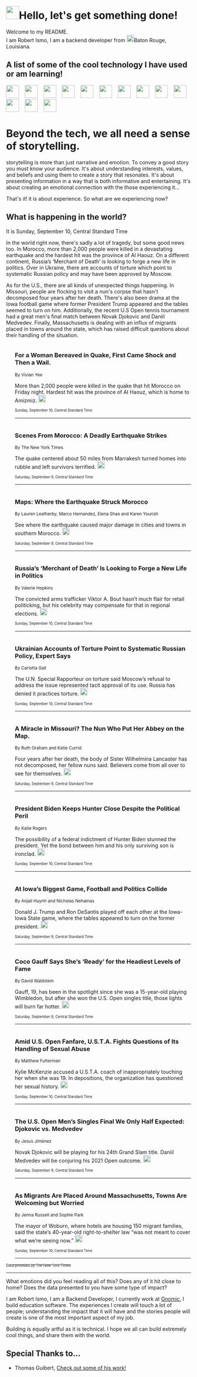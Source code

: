 <h1><img src="https://emojis.slackmojis.com/emojis/images/1643514375/3493/hot-coffee.gif?1643514375" width="35"/>Hello, let's get something done!</h1>

<p>Welcome to my README.<br/>
I am Robert Ismo, I am a backend developer from <img src="https://emojis.slackmojis.com/emojis/images/1638395689/50435/moulin_rouge.png?1638395689" width="20"/>Baton Rouge, Louisiana.</p>
<h2>A list of some of the cool technology I have used or am learning!</h2>
<p>
<img src="https://emojis.slackmojis.com/emojis/images/1643516091/21142/meow_bongotap.gif?1643516091" width="35" alt="">
<img src="https://img.shields.io/badge/Favorite%20Frontend%20Framework-SvelteKit-f83903" alt="">
<img src="https://img.shields.io/badge/Second%20Favorite-Vue-40b581" alt="">
<img src="https://img.shields.io/badge/Most%20Used%20Runtime-Nodejs-78b061" alt="">
<img src="https://emojis.slackmojis.com/emojis/images/1643517416/34482/fire.gif?1643517416" width="35" alt="">
<img src="https://img.shields.io/badge/Javascript%20But%20Better-Typescript-0078ca" alt="">
<img src="https://img.shields.io/badge/Favorite%20Language-Elixir-3e244d" alt="">
<img src="https://img.shields.io/badge/Containerize%20Everything-Docker-6ac9ef" alt="">
<img src="https://emojis.slackmojis.com/emojis/images/1643514596/5999/meow_party.gif?1643514596" width="35" alt="">
<img src="https://img.shields.io/badge/API%20Love%20Language-Graphql-de32a5" alt="">
<img src="https://img.shields.io/badge/Our%20Favorite%20Version%20Controller-Git-e94f33" alt="">
<img src="https://img.shields.io/badge/Favorite%20Database-Redis-d42d1d" alt="">
<img src="https://emojis.slackmojis.com/emojis/images/1643514559/5584/deployparrot.gif?1643514559" width="35" alt="">
<img src="https://img.shields.io/badge/Container%20Interstate-RabbitMQ-f66200" alt="">
<img src="https://img.shields.io/badge/Gotta%20Learn-Kubernetes-316adf" alt="">
<img src="https://img.shields.io/badge/Really%20Mature%20Now-WASM-654fef" alt="">
<img src="https://emojis.slackmojis.com/emojis/images/1666642497/61942/dance_vibe.gif?1666642497" width="35" alt="">
<img src="https://img.shields.io/badge/For%20My%20M1-ARM64-657d96" alt="">
<img src="https://img.shields.io/badge/Loving%20This%20So%20Much-TailwindCSS-17bcb5" alt="">
<img src="https://img.shields.io/badge/Cool%20Build%20Tool-Vite-f9cb24" alt="">
<img src="https://emojis.slackmojis.com/emojis/images/1669231376/62819/working-on-it.gif?1669231376" width="35" alt="">
<img src="https://img.shields.io/badge/Fun%20and%20Easy%20Database-MongoDB-5f8c49" alt="">
<img src="https://img.shields.io/badge/JS%20Life%20Support-NPM-c73737" alt="">
<img src="https://img.shields.io/badge/I%20Liked%20It-DynamoDB-0073b9" alt="">
<img src="https://emojis.slackmojis.com/emojis/images/1643514045/46/question.gif?1643514045" width="35" alt="">
<img src="https://img.shields.io/badge/cool-React-60d6f9" alt="">
<img src="https://img.shields.io/badge/Future%20Big%20Project-Lambda-f37e00" alt="">
<img src="https://img.shields.io/badge/NPM%20But%20Better-PNPM-f1aa07" alt="">
<img src="https://emojis.slackmojis.com/emojis/images/1643514943/9662/fbwow.gif?1643514943" width="35" alt="">
<img src="https://img.shields.io/badge/First%20Language-C-662079" alt="">
<img src="https://img.shields.io/badge/Where%20I%20Deploy%20Frontend-Vercel-000000" alt="">
<img src="https://img.shields.io/badge/Who%20Does%20not%20Want%20an%20App-Swift-f9492a" alt="">
<img src="https://emojis.slackmojis.com/emojis/images/1643514058/151/javascript.png?1643514058" width="35" alt="">
<img src="https://img.shields.io/badge/cool-Python-fbd542" alt="">
<img src="https://img.shields.io/badge/Favorite%20Something-Stripe-656cdc" alt="">
<img src="https://img.shields.io/badge/Of%20Course-HTML5-ed6327" alt="">
<img src="https://emojis.slackmojis.com/emojis/images/1660415405/60731/bomb.gif?1660415405" width="35" alt="">
<img src="https://img.shields.io/badge/hate-CSS-2964ec" alt="">
<img src="https://img.shields.io/badge/Learning-CircleCI-141215" alt="">
<img src="https://img.shields.io/badge/Learning-Rust-fbbb3b" alt="">
<img src="https://emojis.slackmojis.com/emojis/images/1660415397/60712/writing-hand.gif?1660415397" width="35" alt="">
<img src="https://img.shields.io/badge/Dev%20Browser%20of%20Choice-Firefox-cc4e26" alt="">
<img src="https://img.shields.io/badge/Recoverying%20From%20Windows-UNIX-1781e3" alt="">
<img src="https://img.shields.io/badge/LOVE-LogSeq-90c1c2" alt="">
<img src="https://emojis.slackmojis.com/emojis/images/1643514066/223/kirby.gif?1643514066" width="35" alt="">
<img src="https://img.shields.io/badge/Daily%20Driver-MacOS-e6e6e8" alt="">
<img src="https://img.shields.io/badge/Git%20Server-Github-000000" alt="">
<img src="https://img.shields.io/badge/enjoyable-EC2-f17428" alt="">
<img src="https://emojis.slackmojis.com/emojis/images/1643514239/2069/excited.gif?1643514239" width="35" alt="">
</p>
<h1>Beyond the tech, we all need a sense of storytelling.</h1>
<p>storytelling is more than just narrative and emotion. To convey a good story you must know your audience. It's about understanding interests, values, and beliefs and using them to create a story that resonates. It's about presenting information in a way that is both informative and entertaining. It's about creating an emotional connection with the those experiencing it...</p>
<p>That's it! it is about experience. So what are we experiencing now?</p>
<h2>What is happening in the world?</h2>
<p>It is Sunday, September 10, Central Standard Time</p>
<p>
In the world right now, there&#39;s sadly a lot of tragedy, but some good news too. In Morocco, more than 2,000 people were killed in a devastating earthquake and the hardest hit was the province of Al Haouz. On a different continent, Russia’s ‘Merchant of Death’ is looking to forge a new life in politics. Over in Ukraine, there are accounts of torture which point to systematic Russian policy and may have been approved by Moscow. 

As for the U.S., there are all kinds of unexpected things happening. In Missouri, people are flocking to visit a nun&#39;s corpse that hasn&#39;t decomposed four years after her death. There&#39;s also been drama at the Iowa football game where former President Trump appeared and the tables seemed to turn on him. Additionally, the recent U.S Open tennis tournament had a great men&#39;s final match between Novak Djokovic and Daniil Medvedev. Finally, Massachusetts is dealing with an influx of migrants placed in towns around the state, which has raised difficult questions about their handling of the situation.</p>
<ol>
<img src="https://img.shields.io/badge/-world-blue" alt="">
<h3>For a Woman Bereaved in Quake, First Came Shock and Then a Wail.</h3>
<sub>By Vivian Yee</sub>
<p>More than 2,000 people were killed in the quake that hit Morocco on Friday night. Hardest hit was the province of Al Haouz, which is home to Amizmiz.  <a href="https://nyti.ms/3r0VckG"><img src="https://developer.nytimes.com/files/poweredby_nytimes_30b.png?v=1583354208352" height="20"></a></p>
<sub><sub>Sunday, September 10, Central Standard Time</sub></sub>
<hr/>
<img src="https://img.shields.io/badge/-world-blue" alt="">
<h3>Scenes From Morocco: A Deadly Earthquake Strikes</h3>
<sub>By The New York Times</sub>
<p>The quake centered about 50 miles from Marrakesh turned homes into rubble and left survivors terrified.  <a href="https://nyti.ms/3Ra5tpf"><img src="https://developer.nytimes.com/files/poweredby_nytimes_30b.png?v=1583354208352" height="20"></a></p>
<sub><sub>Saturday, September 9, Central Standard Time</sub></sub>
<hr/>
<img src="https://img.shields.io/badge/-world-blue" alt="">
<h3>Maps: Where the Earthquake Struck Morocco</h3>
<sub>By Lauren Leatherby, Marco Hernandez, Elena Shao and Karen Yourish</sub>
<p>See where the earthquake caused major damage in cities and towns in southern Morocco.  <a href="https://nyti.ms/3Z9LF7k"><img src="https://developer.nytimes.com/files/poweredby_nytimes_30b.png?v=1583354208352" height="20"></a></p>
<sub><sub>Saturday, September 9, Central Standard Time</sub></sub>
<hr/>
<img src="https://img.shields.io/badge/-world-blue" alt="">
<h3>Russia’s ‘Merchant of Death’ Is Looking to Forge a New Life in Politics</h3>
<sub>By Valerie Hopkins</sub>
<p>The convicted arms trafficker Viktor A. Bout hasn’t much flair for retail politicking, but his celebrity may compensate for that in regional elections.  <a href="https://nyti.ms/3r6Cgki"><img src="https://developer.nytimes.com/files/poweredby_nytimes_30b.png?v=1583354208352" height="20"></a></p>
<sub><sub>Sunday, September 10, Central Standard Time</sub></sub>
<hr/>
<img src="https://img.shields.io/badge/-world-blue" alt="">
<h3>Ukrainian Accounts of Torture Point to Systematic Russian Policy, Expert Says</h3>
<sub>By Carlotta Gall</sub>
<p>The U.N. Special Rapporteur on torture said Moscow’s refusal to address the issue represented tacit approval of its use. Russia has denied it practices torture.  <a href="https://nyti.ms/44JZ3jJ"><img src="https://developer.nytimes.com/files/poweredby_nytimes_30b.png?v=1583354208352" height="20"></a></p>
<sub><sub>Sunday, September 10, Central Standard Time</sub></sub>
<hr/>
<img src="https://img.shields.io/badge/-us-blue" alt="">
<h3>A Miracle in Missouri? The Nun Who Put Her Abbey on the Map.</h3>
<sub>By Ruth Graham and Katie Currid</sub>
<p>Four years after her death, the body of Sister Wilhelmina Lancaster has not decomposed, her fellow nuns said. Believers come from all over to see for themselves.  <a href="https://nyti.ms/3LbMJ52"><img src="https://developer.nytimes.com/files/poweredby_nytimes_30b.png?v=1583354208352" height="20"></a></p>
<sub><sub>Saturday, September 9, Central Standard Time</sub></sub>
<hr/>
<img src="https://img.shields.io/badge/-us-blue" alt="">
<h3>President Biden Keeps Hunter Close Despite the Political Peril</h3>
<sub>By Katie Rogers</sub>
<p>The possibility of a federal indictment of Hunter Biden stunned the president. Yet the bond between him and his only surviving son is ironclad.  <a href="https://nyti.ms/3sJuJsd"><img src="https://developer.nytimes.com/files/poweredby_nytimes_30b.png?v=1583354208352" height="20"></a></p>
<sub><sub>Sunday, September 10, Central Standard Time</sub></sub>
<hr/>
<img src="https://img.shields.io/badge/-us-blue" alt="">
<h3>At Iowa’s Biggest Game, Football and Politics Collide</h3>
<sub>By Anjali Huynh and Nicholas Nehamas</sub>
<p>Donald J. Trump and Ron DeSantis played off each other at the Iowa-Iowa State game, where the tables appeared to turn on the former president.  <a href="https://nyti.ms/3EzKMeI"><img src="https://developer.nytimes.com/files/poweredby_nytimes_30b.png?v=1583354208352" height="20"></a></p>
<sub><sub>Saturday, September 9, Central Standard Time</sub></sub>
<hr/>
<img src="https://img.shields.io/badge/-sports-blue" alt="">
<h3>Coco Gauff Says She’s ‘Ready’ for the Headiest Levels of Fame</h3>
<sub>By David Waldstein</sub>
<p>Gauff, 19, has been in the spotlight since she was a 15-year-old playing Wimbledon, but after she won the U.S. Open singles title, those lights will burn far hotter.  <a href="https://nyti.ms/3LhcKzG"><img src="https://developer.nytimes.com/files/poweredby_nytimes_30b.png?v=1583354208352" height="20"></a></p>
<sub><sub>Saturday, September 9, Central Standard Time</sub></sub>
<hr/>
<img src="https://img.shields.io/badge/-sports-blue" alt="">
<h3>Amid U.S. Open Fanfare, U.S.T.A. Fights Questions of Its Handling of Sexual Abuse</h3>
<sub>By Matthew Futterman</sub>
<p>Kylie McKenzie accused a U.S.T.A. coach of inappropriately touching her when she was 19. In depositions, the organization has questioned her sexual history.  <a href="https://nyti.ms/3R9FQVA"><img src="https://developer.nytimes.com/files/poweredby_nytimes_30b.png?v=1583354208352" height="20"></a></p>
<sub><sub>Sunday, September 10, Central Standard Time</sub></sub>
<hr/>
<img src="https://img.shields.io/badge/-sports-blue" alt="">
<h3>The U.S. Open Men’s Singles Final We Only Half Expected: Djokovic vs. Medvedev</h3>
<sub>By Jesus Jiménez</sub>
<p>Novak Djokovic will be playing for his 24th Grand Slam title. Daniil Medvedev will be conjuring his 2021 Open outcome.  <a href="https://nyti.ms/3RmCCOm"><img src="https://developer.nytimes.com/files/poweredby_nytimes_30b.png?v=1583354208352" height="20"></a></p>
<sub><sub>Saturday, September 9, Central Standard Time</sub></sub>
<hr/>
<img src="https://img.shields.io/badge/-us-blue" alt="">
<h3>As Migrants Are Placed Around Massachusetts, Towns Are Welcoming but Worried</h3>
<sub>By Jenna Russell and Sophie Park</sub>
<p>The mayor of Woburn, where hotels are housing 150 migrant families, said the state’s 40-year-old right-to-shelter law “was not meant to cover what we’re seeing now.”  <a href="https://nyti.ms/3sKMFCO"><img src="https://developer.nytimes.com/files/poweredby_nytimes_30b.png?v=1583354208352" height="20"></a></p>
<sub><sub>Sunday, September 10, Central Standard Time</sub></sub>
<hr/>
</ol>
<a href="https://developer.nytimes.com"><sub><sub>Data provided by The New York Times</sub></sub></a>
<hr/>
<p>What emotions did you feel reading all of this? Does any of it hit close to home? Does the data presented to you have some type of impact?</p>
<p>I am Robert Ismo, I am a Backend Developer, I currently work at <a href="https://gnomic.education/">Gnomic</a>, I build education software. The experiences I create will touch a lot of people; understanding the impact that it will have and the stories people will create is one of the most important aspect of my job.</p>
<p>Building is equally artful as it is technical. I hope we all can build extremely cool things, and share them with the world.</p>
<h2>Special Thanks to...</h2>
<ul>
<li>Thomas Guibert, <a href="https://github.com/thmsgbrt/thmsgbrt">Check out some of his work!</a></li>
</ul>